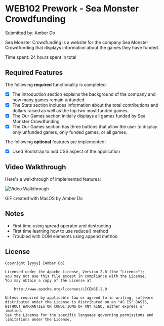 # WEB102 Prework - Sea Monster Crowdfunding

Submitted by: Amber Do

Sea Monster Crowdfunding is a website for the company Sea Monster Crowdfunding that displays information about the games they have funded.

Time spent: 24 hours spent in total

## Required Features

The following **required** functionality is completed:

* [X] The introduction section explains the background of the company and how many games remain unfunded.
* [X] The Stats section includes information about the total contributions and dollars raised as well as the top two most funded games.
* [X] The Our Games section initially displays all games funded by Sea Monster Crowdfunding
* [X] The Our Games section has three buttons that allow the user to display only unfunded games, only funded games, or all games.

The following **optional** features are implemented:

* [X] Used Bootstrap to add CSS aspect of the application

## Video Walkthrough

Here's a walkthrough of implemented features:

<img src='gif-recording.gif' title='Video Walkthrough' width='' alt='Video Walkthrough' />

GIF created with MacOS by Amber Do 


## Notes
- First time using spread operator and destructing 
- First time learning how to use reduce() method
- Troubled with DOM elements using append method

## License

    Copyright [yyyy] [Amber Do]

    Licensed under the Apache License, Version 2.0 (the "License");
    you may not use this file except in compliance with the License.
    You may obtain a copy of the License at

        http://www.apache.org/licenses/LICENSE-2.0

    Unless required by applicable law or agreed to in writing, software
    distributed under the License is distributed on an "AS IS" BASIS,
    WITHOUT WARRANTIES OR CONDITIONS OF ANY KIND, either express or implied.
    See the License for the specific language governing permissions and
    limitations under the License.
